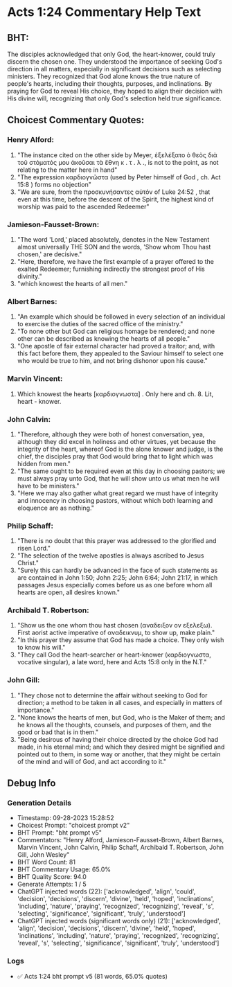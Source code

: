 # Acts 1:24 Commentary Help Text

## BHT:
The disciples acknowledged that only God, the heart-knower, could truly discern the chosen one. They understood the importance of seeking God's direction in all matters, especially in significant decisions such as selecting ministers. They recognized that God alone knows the true nature of people's hearts, including their thoughts, purposes, and inclinations. By praying for God to reveal His choice, they hoped to align their decision with His divine will, recognizing that only God's selection held true significance.

## Choicest Commentary Quotes:
### Henry Alford:
1. "The instance cited on the other side by Meyer, ἐξελέξατο ὁ θεὸς διὰ τοῦ στόματός μου ἀκοῦσαι τὰ ἔθνη κ . τ . λ ., is not to the point, as not relating to the matter here in hand"
2. "The expression  καρδιογνῶστα (used by Peter himself of  God , ch. Act 15:8 ) forms no objection"
3. "We are sure, from the προσκυνήσαντες αὐτόν of Luke 24:52 , that even at this time, before the descent of the Spirit, the  highest kind of worship was paid to the ascended Redeemer"

### Jamieson-Fausset-Brown:
1. "The word 'Lord,' placed absolutely, denotes in the New Testament almost universally THE SON and the words, 'Show whom Thou hast chosen,' are decisive."
2. "Here, therefore, we have the first example of a prayer offered to the exalted Redeemer; furnishing indirectly the strongest proof of His divinity."
3. "which knowest the hearts of all men."

### Albert Barnes:
1. "An example which should be followed in every selection of an individual to exercise the duties of the sacred office of the ministry."
2. "To none other but God can religious homage be rendered; and none other can be described as knowing the hearts of all people."
3. "One apostle of fair external character had proved a traitor; and, with this fact before them, they appealed to the Saviour himself to select one who would be true to him, and not bring dishonor upon his cause."

### Marvin Vincent:
1. Which knowest the hearts [καρδιογνωστα] . Only here and ch. 8. Lit, heart - knower.

### John Calvin:
1. "Therefore, although they were both of honest conversation, yea, although they did excel in holiness and other virtues, yet because the integrity of the heart, whereof God is the alone knower and judge, is the chief, the disciples pray that God would bring that to light which was hidden from men."
2. "The same ought to be required even at this day in choosing pastors; we must always pray unto God, that he will show unto us what men he will have to be ministers."
3. "Here we may also gather what great regard we must have of integrity and innocency in choosing pastors, without which both learning and eloquence are as nothing."

### Philip Schaff:
1. "There is no doubt that this prayer was addressed to the glorified and risen Lord."
2. "The selection of the twelve apostles is always ascribed to Jesus Christ."
3. "Surely this can hardly be advanced in the face of such statements as are contained in John 1:50; John 2:25; John 6:64; John 21:17, in which passages Jesus especially comes before us as one before whom all hearts are open, all desires known."

### Archibald T. Robertson:
1. "Show us the one whom thou hast chosen (αναδειξον ον εξελεξω). First aorist active imperative of αναδεικνυμ, to show up, make plain."
2. "In this prayer they assume that God has made a choice. They only wish to know his will."
3. "They call God the heart-searcher or heart-knower (καρδιογνωστα, vocative singular), a late word, here and Acts 15:8 only in the N.T."

### John Gill:
1. "They chose not to determine the affair without seeking to God for direction; a method to be taken in all cases, and especially in matters of importance."
2. "None knows the hearts of men, but God, who is the Maker of them; and he knows all the thoughts, counsels, and purposes of them, and the good or bad that is in them."
3. "Being desirous of having their choice directed by the choice God had made, in his eternal mind; and which they desired might be signified and pointed out to them, in some way or another, that they might be certain of the mind and will of God, and act according to it."


## Debug Info
### Generation Details
- Timestamp: 09-28-2023 15:28:52
- Choicest Prompt: "choicest prompt v2"
- BHT Prompt: "bht prompt v5"
- Commentators: "Henry Alford, Jamieson-Fausset-Brown, Albert Barnes, Marvin Vincent, John Calvin, Philip Schaff, Archibald T. Robertson, John Gill, John Wesley"
- BHT Word Count: 81
- BHT Commentary Usage: 65.0%
- BHT Quality Score: 94.0
- Generate Attempts: 1 / 5
- ChatGPT injected words (22):
	['acknowledged', 'align', 'could', 'decision', 'decisions', 'discern', 'divine', 'held', 'hoped', 'inclinations', 'including', 'nature', 'praying', 'recognized', 'recognizing', 'reveal', 's', 'selecting', 'significance', 'significant', 'truly', 'understood']
- ChatGPT injected words (significant words only) (21):
	['acknowledged', 'align', 'decision', 'decisions', 'discern', 'divine', 'held', 'hoped', 'inclinations', 'including', 'nature', 'praying', 'recognized', 'recognizing', 'reveal', 's', 'selecting', 'significance', 'significant', 'truly', 'understood']

### Logs
- ✅ Acts 1:24 bht prompt v5 (81 words, 65.0% quotes)